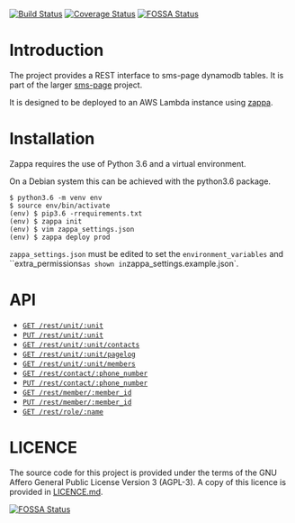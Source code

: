 [![Build Status](https://travis-ci.org/VICSES/sms-page-rest.svg?branch=master)](https://travis-ci.org/VICSES/sms-page-rest)
[![Coverage Status](https://coveralls.io/repos/github/VICSES/sms-page-rest/badge.svg?branch=master)](https://coveralls.io/github/VICSES/sms-page-rest?branch=master)
[![FOSSA Status](https://app.fossa.io/api/projects/git%2Bgithub.com%2FVICSES%2Fsms-page-rest.svg?type=shield)](https://app.fossa.io/projects/git%2Bgithub.com%2FVICSES%2Fsms-page-rest?ref=badge_shield)

# Introduction

The project provides a REST interface to sms-page dynamodb tables. It is part of the larger [sms-page](https://github.com/VICSES/sms-page) project.

It is designed to be deployed to an AWS Lambda instance using [zappa](https://github.com/Miserlou/Zappa). 

# Installation

Zappa requires the use of Python 3.6 and a virtual environment.

On a Debian system this can be achieved with the python3.6 package.

```
$ python3.6 -m venv env
$ source env/bin/activate
(env) $ pip3.6 -rrequirements.txt
(env) $ zappa init
(env) $ vim zappa_settings.json
(env) $ zappa deploy prod
```

`zappa_settings.json` must be edited to set the `environment_variables` and ``extra_permissions` as shown in `zappa_settings.example.json`.


# API

* [`GET /rest/unit/:unit`](api.md#get-unit)
* [`PUT /rest/unit/:unit`](api.md#update-unit)
* [`GET /rest/unit/:unit/contacts`](api.md#get-unit-contacts)
* [`GET /rest/unit/:unit/pagelog`](api.md#get-log-of-unit-pages)
* [`GET /rest/unit/:unit/members`](api.md#get-list-of-unit-members)
* [`GET /rest/contact/:phone_number`](api.md#get-contact)
* [`PUT /rest/contact/:phone_number`](api.md#update-contact)
* [`GET /rest/member/:member_id`](api.md#get-member)
* [`PUT /rest/member/:member_id`](api.md#update-member)
* [`GET /rest/role/:name`](api.md#get-role)

# LICENCE

The source code for this project is provided under the terms of the GNU Affero General Public License Version 3 (AGPL-3). A copy of this licence is provided in [LICENCE.md](LICENCE.md).


[![FOSSA Status](https://app.fossa.io/api/projects/git%2Bgithub.com%2FVICSES%2Fsms-page-rest.svg?type=large)](https://app.fossa.io/projects/git%2Bgithub.com%2FVICSES%2Fsms-page-rest?ref=badge_large)